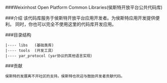 ###Weixinhost Open Platform Common Libraries(侯斯特开放平台公共代码库)

###介绍
    该代码库服务于侯斯特开放平台应用开发者。为侯斯特应用开发提供便利。
    同时，你也可以完全不使用这里的代码库开发应用。

###目录结构

    |---- libs   (基础类库)
    |---- tools  (开发工具）
    |---- yar_protocol (yar协议的其他语言实现）

###贡献

    侯斯特的发展离不开社区的支持。侯斯特也欢迎与鼓励开发者贡献代码。

